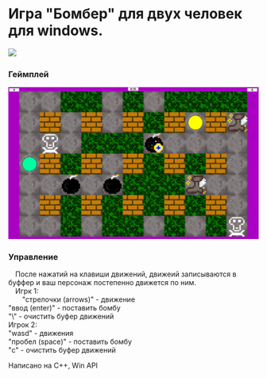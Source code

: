 # Игра "Бомбер" для двух человек для windows.

[<img src="Info/I_Icon.ico" width="160"/>](Info/I_Icon.ico)

### Геймплей

[<img src="Info/in_game.jpg" width="600"/>](Info/in_game.jpg)

### Управление
&emsp;После нажатий на клавиши движений, движеий записываются в буффер и ваш персонаж постепенно движется по ним.<br>
&emsp;Игрк 1:<br>
&emsp;&emsp;"стрелочки (arrows)" - движение<br>
		"ввод (enter)" - поставить бомбу<br>
		"\\" - очистить буфер движений<br>
	Игрок 2:<br>
		"wasd" - движения<br>
		"пробел (space)" - поставить бомбу<br>
		"c" - очистить буфер движений<br>

Написано на C++, Win API